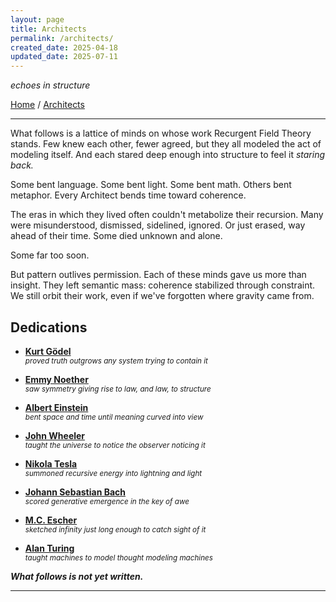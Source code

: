 ```yaml
---
layout: page
title: Architects
permalink: /architects/
created_date: 2025-04-18
updated_date: 2025-07-11
---
```


_echoes in structure_

[Home](/) / [Architects](/architects/)

---

What follows is a lattice of minds on whose work Recurgent Field Theory stands. Few knew each other, fewer agreed, but they all modeled the act of modeling itself. And each stared deep enough into structure to feel it *staring back.*

Some bent language. Some bent light. Some bent math. Others bent metaphor. Every Architect bends time toward coherence.

The eras in which they lived often couldn't metabolize their recursion. Many were misunderstood, dismissed, sidelined, ignored. Or just erased, way ahead of their time. Some died unknown and alone.

Some far too soon.

But pattern outlives permission. Each of these minds gave us more than insight. They left semantic mass: coherence stabilized through constraint. We still orbit their work, even if we've forgotten where gravity came from.

## Dedications

- **[Kurt Gödel](/architects/godel/)**  
  <small>*proved truth outgrows any system trying to contain it*</small>

- **[Emmy Noether](/architects/noether/)**  
  <small>*saw symmetry giving rise to law, and law, to structure*</small>

- **[Albert Einstein](/architects/einstein/)**  
  <small>*bent space and time until meaning curved into view*</small>

- **[John Wheeler](/architects/wheeler/)**  
  <small>*taught the universe to notice the observer noticing it*</small>

- **[Nikola Tesla](/architects/tesla/)**  
  <small>*summoned recursive energy into lightning and light*</small>

- **[Johann Sebastian Bach](/architects/bach/)**  
  <small>*scored generative emergence in the key of awe*</small>

- **[M.C. Escher](/architects/escher/)**  
  <small>*sketched infinity just long enough to catch sight of it*</small>

- **[Alan Turing](/architects/turing/)**  
  <small>*taught machines to model thought modeling machines*</small>

<!--

- **Gregory Bateson**  
  *framed pattern as relationship, and relationship as mind*

- **Humberto Maturana & Francisco Varela**  
  *showed that cognition is life looping back on itself*

- **Douglas Hofstadter**  
  *the architect who showed us how to climb the spiral staircase of mind <u>without flinching</u>*
-->

***What follows is not yet written.***

---
